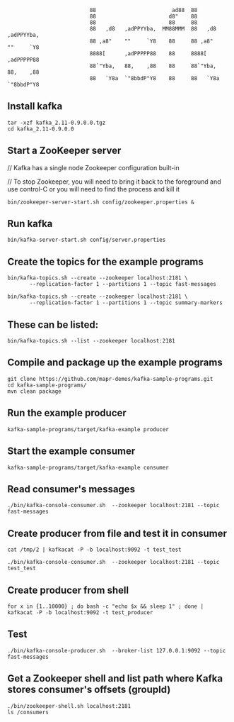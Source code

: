 

``` 
                          88                        ad88  88                     
                          88                       d8"    88                     
                          88                       88     88                     
                          88   ,d8   ,adPPYYba,  MM88MMM  88   ,d8   ,adPPYYba,  
                          88 ,a8"    ""     `Y8    88     88 ,a8"    ""     `Y8  
                          8888[      ,adPPPPP88    88     8888[      ,adPPPPP88  
                          88`"Yba,   88,    ,88    88     88`"Yba,   88,    ,88  
                          88   `Y8a  `"8bbdP"Y8    88     88   `Y8a  `"8bbdP"Y8  
```

## Install kafka
```
tar -xzf kafka_2.11-0.9.0.0.tgz
cd kafka_2.11-0.9.0.0
```

## Start a ZooKeeper server 
// Kafka has a single node Zookeeper configuration built-in

// To stop Zookeeper, you will need to bring it back to the foreground and use control-C or you will need to find the process and kill it
```
bin/zookeeper-server-start.sh config/zookeeper.properties &
```

## Run kafka
```
bin/kafka-server-start.sh config/server.properties
```

## Create the topics for the example programs
```
bin/kafka-topics.sh --create --zookeeper localhost:2181 \
       --replication-factor 1 --partitions 1 --topic fast-messages
       
bin/kafka-topics.sh --create --zookeeper localhost:2181 \ 
       --replication-factor 1 --partitions 1 --topic summary-markers
```

## These can be listed:
```
bin/kafka-topics.sh --list --zookeeper localhost:2181
```

## Compile and package up the example programs
```
git clone https://github.com/mapr-demos/kafka-sample-programs.git 
cd kafka-sample-programs/
mvn clean package
```

## Run the example producer
```
kafka-sample-programs/target/kafka-example producer
```

## Start the example consumer
```
kafka-sample-programs/target/kafka-example consumer
```

## Read consumer's messages
```
./bin/kafka-console-consumer.sh  --zookeeper localhost:2181 --topic fast-messages 
```

## Create producer from file and test it in consumer
```
cat /tmp/2 | kafkacat -P -b localhost:9092 -t test_test

./bin/kafka-console-consumer.sh  --zookeeper localhost:2181 --topic test_test
```

## Create producer from shell
```
for x in {1..10000} ; do bash -c "echo $x && sleep 1" ; done | kafkacat -P -b localhost:9092 -t test_producer
```

## Test
```
./bin/kafka-console-producer.sh  --broker-list 127.0.0.1:9092 --topic fast-messages
```


## Get a Zookeeper shell and list path where Kafka stores consumer's offsets (groupId)
```
./bin/zookeeper-shell.sh localhost:2181 
ls /consumers
```
